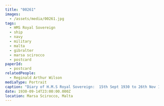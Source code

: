 ```yaml
---
title: "00261"
images:
  - /assets/media/00261.jpg
tags:
  - HMS Royal Sovereign
  - ship
  - navy
  - military
  - malta
  - gibralter
  - marsa scirocco
  - postcard
paperId:
  - postcard
relatedPeople:
  - Reginald Arthur Wilson
mediaType: Portrait
caption: "Diary of H.M.S Royal Sovereign:  15th Sept 1930 to 26th Nov 1930"
date: 1930-09-14T23:00:00.000Z
location: Marsa Scirocco, Malta
---
```

